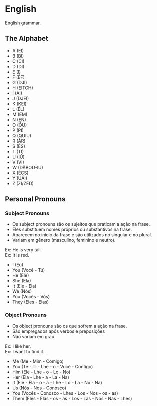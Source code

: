# English
English grammar.



## The Alphabet

- A (EI)   
- B (BI)  
- C (CI)  
- D (DI) 
- E (I) 
- F (ÉF)
- G (DJI)
- H (EITCH)
- I (AI)
- J (DJEI)  
- K (KEI)
- L (ÉL)
- M (EM)
- N (EN)
- O (ÔU)
- P (PI)
- Q (QUIU)
- R (ÁR)
- S (ÉS)
- T (TI)
- U (IÚ)
- V (VI)
- W (DÂBOU-IU)
- X (ÉCS)
- Y (UÁI)
- Z (ZI/ZÉD)
  
## Personal Pronouns

### Subject Pronouns
* Os subject pronouns são os sujeitos que praticam a ação na frase.
* Eles substituem nomes próprios ou substantivos na frase.
* Aparecem no início da frase e são utilizados no singular e no plural.
* Variam em gênero (masculino, feminino e neutro).
    
Ex: He is very tall.    
Ex: It is red.

- I (Eu)
- You (Você - Tú)
- He (Ele)
- She (Ela)
- It (Ele - Ela)
- We (Nós)
- You (Vocês - Vós)
- They (Eles - Elas)

### Object Pronouns
* Os object pronouns são os que sofrem a ação na frase.
* São empregados após verbos e preposições
* Não variam em grau.

Ex: I like her.  
Ex: I want to  find it.

- Me (Me - Mim - Comigo)
- You (Te - Ti - Lhe - o - Você - Contigo)
- Him (Ele - Lhe - o - Lo - No)
- Her (Ela - Lhe - a - La - Na)
- It (Ele - Ela - o - a - Lhe - Lo - La - No - Na)
- Us (Nós - Nos - Conosco)
- You (Vocês - Conosco - Lhes - Los - Nos - os - as)
- Them (Eles - Elas - os - as - Los - Las - Nos - Nas - Lhes)





